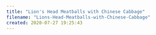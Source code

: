 ```yaml
---
title: "Lion's Head Meatballs with Chinese Cabbage"
filename: "Lions-Head-Meatballs-with-Chinese-Cabbage"
created: 2020-07-27 19:25:43
---
```

